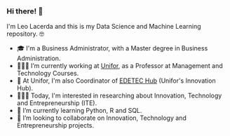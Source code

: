 ### Hi there! 👋

I'm Leo Lacerda and this is my Data Science and Machine Learning repository. 🤓

- 🎓  I'm a Business Administrator, with a Master degree in Business Administration.
- 👨🏻‍🏫  I’m currently working at [Unifor](https://unifor.br), as a Professor at Management and Technology Courses.
- 🚀  At Unifor, I'm also Coordinator of [EDETEC Hub](https://www.unifor.br/web/pesquisa-inovacao/edetec) (Unifor's Innovation Hub).
- 🕵🏻‍♂️  Today, I'm interested in researching about Innovation, Technology and Entrepreneurship (ITE).
- 🌱  I’m currently learning Python, R and SQL.
- 👯  I’m looking to collaborate on Innovation, Technology and Entrepreneurship projects.

<!--
- 🤔 I’m looking for help with ...
- 💬 Ask me about ...
- 📫 How to reach me: ...
- 😄 Pronouns: ...
- ⚡ Fun fact: ...
-->
